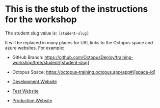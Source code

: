 # This is the stub of the instructions for the workshop

The student slug value is: `[student-slug]`

It will be replaced in many places for URL links to the Octopus space and azure websites.
For example:

- GitHub Branch: https://github.com/OctopusDeploy/training-workshop/tree/student/[student-slug]

- Octopus Space: https://octopus-training.octopus.app/app#/[space-id]

- [Development Website]([student-app-url-dev])
- [Test Website]([student-app-url-test])
- [Production Website]([student-app-url-prod])